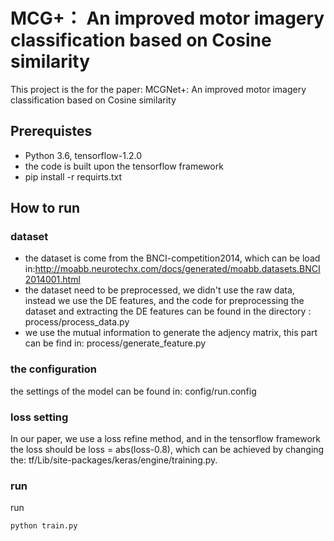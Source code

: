 # MCG+： An improved motor imagery classification based on Cosine similarity
This project is the for the paper: MCGNet+: An improved motor imagery classification based on Cosine similarity
## Prerequistes
* Python 3.6, tensorflow-1.2.0
* the code is built upon the tensorflow framework
* pip install -r requirts.txt
## How to run
### dataset
* the dataset is come from the BNCI-competition2014, which can be load in:http://moabb.neurotechx.com/docs/generated/moabb.datasets.BNCI2014001.html
* the dataset need to be preprocessed, we didn't use the raw data, instead we use the DE features, and the code for preprocessing the dataset and extracting the DE features can be found in the directory : process/process_data.py
* we use the mutual information to generate the adjency matrix, this part can be find in: process/generate_feature.py
### the configuration
the  settings of the model can be found in: config/run.config
### loss setting
In our paper, we use a loss refine method, and in the tensorflow framework the loss should be loss = abs(loss-0.8), which can be achieved by changing the: tf/Lib/site-packages/keras/engine/training.py.
### run
run 
```
python train.py
```
